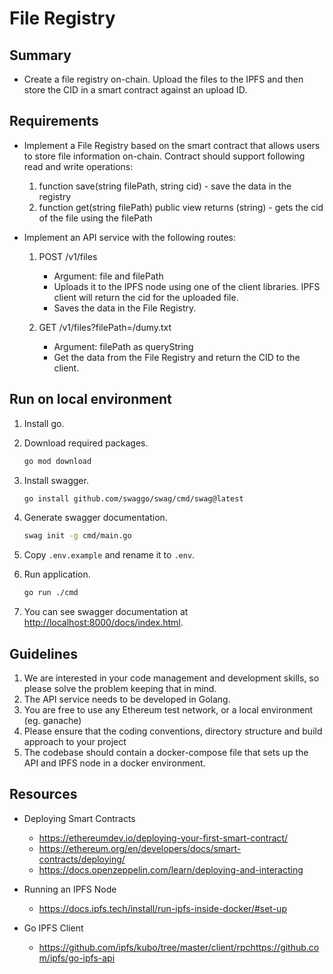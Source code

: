 # File Registry

## Summary

- Create a file registry on-chain. Upload the files to the IPFS and then store the CID in a smart contract against an upload ID.

## Requirements

- Implement a File Registry based on the smart contract that allows users to store file information on-chain. Contract should support following read and write operations:

    1. function save(string filePath, string cid) - save the data in the registry   
    2. function get(string filePath) public view returns (string) - gets the cid of the file using the filePath

- Implement an API service with the following routes:

    1. POST /v1/files
        - Argument: file and filePath
        - Uploads it to the IPFS node using one of the client libraries. IPFS client will return the cid for the uploaded file.
        - Saves the data in the File Registry.

    2. GET /v1/files?filePath=/dumy.txt
        - Argument: filePath as queryString
        - Get the data from the File Registry and return the CID to the client.

## Run on local environment
1. Install go.

2. Download required packages.
    ``` bash
    go mod download
    ```
3. Install swagger.
    ``` bash
    go install github.com/swaggo/swag/cmd/swag@latest
    ```
4. Generate swagger documentation.
    ``` bash
    swag init -g cmd/main.go
    ```
5. Copy `.env.example` and rename it to `.env`.

6. Run application.
    ``` bash
    go run ./cmd
    ```
7. You can see swagger documentation at <http://localhost:8000/docs/index.html>.

## Guidelines

1. We are interested in your code management and development skills, so please solve the problem keeping that in mind.
2. The API service needs to be developed in Golang.
3. You are free to use any Ethereum test network, or a local environment (eg. ganache)
4. Please ensure that the coding conventions, directory structure and build approach to your project
5. The codebase should contain a docker-compose file that sets up the API and IPFS node in a docker environment.

## Resources

- Deploying Smart Contracts
    - <https://ethereumdev.io/deploying-your-first-smart-contract/>
    - <https://ethereum.org/en/developers/docs/smart-contracts/deploying/>
    - <https://docs.openzeppelin.com/learn/deploying-and-interacting>

- Running an IPFS Node
    - <https://docs.ipfs.tech/install/run-ipfs-inside-docker/#set-up>

- Go IPFS Client
    - <https://github.com/ipfs/kubo/tree/master/client/rpchttps://github.com/ipfs/go-ipfs-api>